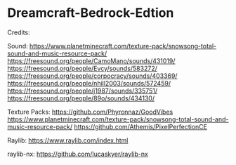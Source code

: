 # Dreamcraft-Bedrock-Edtion

Credits:

Sound: 
https://www.planetminecraft.com/texture-pack/snowsong-total-sound-and-music-resource-pack/
https://freesound.org/people/CamoMano/sounds/431019/
https://freesound.org/people/Evcy/sounds/583272/
https://freesound.org/people/corpocracy/sounds/403369/
https://freesound.org/people/nhill2003/sounds/572459/
https://freesound.org/people/j1987/sounds/335751/
https://freesound.org/people/89o/sounds/434130/

Texture Packs: 
https://github.com/Phyronnaz/GoodVibes
https://www.planetminecraft.com/texture-pack/snowsong-total-sound-and-music-resource-pack/
https://github.com/Athemis/PixelPerfectionCE

Raylib: https://www.raylib.com/index.html

raylib-nx: https://github.com/lucaskyer/raylib-nx
